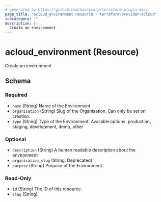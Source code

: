 ```yaml
---
# generated by https://github.com/hashicorp/terraform-plugin-docs
page_title: "acloud_environment Resource - terraform-provider-acloud"
subcategory: ""
description: |-
  Create an environment
---
```


# acloud_environment (Resource)

Create an environment



<!-- schema generated by tfplugindocs -->
## Schema

### Required

- `name` (String) Name of the Environment
- `organisation` (String) Slug of the Organisation. Can only be set on creation.
- `type` (String) Type of the Environment. Available options: production, staging, development, demo, other

### Optional

- `description` (String) A human readable description about the environment
- `organisation_slug` (String, Deprecated)
- `purpose` (String) Purpose of the Environment

### Read-Only

- `id` (String) The ID of this resource.
- `slug` (String)

